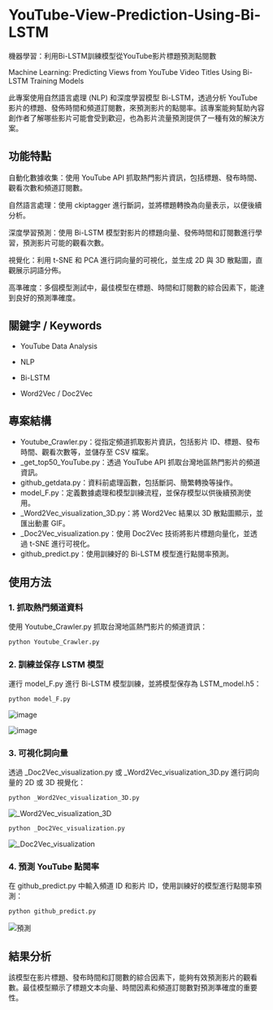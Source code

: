 # YouTube-View-Prediction-Using-Bi-LSTM
機器學習：利用Bi-LSTM訓練模型從YouTube影片標題預測點閱數

Machine Learning: Predicting Views from YouTube Video Titles Using Bi-LSTM Training Models

此專案使用自然語言處理 (NLP) 和深度學習模型 Bi-LSTM，透過分析 YouTube 影片的標題、發佈時間和頻道訂閱數，來預測影片的點閱率。該專案能夠幫助內容創作者了解哪些影片可能會受到歡迎，也為影片流量預測提供了一種有效的解決方案。

## 功能特點
自動化數據收集：使用 YouTube API 抓取熱門影片資訊，包括標題、發布時間、觀看次數和頻道訂閱數。

自然語言處理：使用 ckiptagger 進行斷詞，並將標題轉換為向量表示，以便後續分析。

深度學習預測：使用 Bi-LSTM 模型對影片的標題向量、發佈時間和訂閱數進行學習，預測影片可能的觀看次數。

視覺化：利用 t-SNE 和 PCA 進行詞向量的可視化，並生成 2D 與 3D 散點圖，直觀展示詞語分佈。

高準確度：多個模型測試中，最佳模型在標題、時間和訂閱數的綜合因素下，能達到良好的預測準確度。

## 關鍵字 / Keywords
- YouTube Data Analysis

- NLP

- Bi-LSTM

- Word2Vec / Doc2Vec

## 專案結構
- Youtube_Crawler.py：從指定頻道抓取影片資訊，包括影片 ID、標題、發布時間、觀看次數等，並儲存至 CSV 檔案。
- _get_top50_YouTube.py：透過 YouTube API 抓取台灣地區熱門影片的頻道資訊。
- github_getdata.py：資料前處理函數，包括斷詞、簡繁轉換等操作。
- model_F.py：定義數據處理和模型訓練流程，並保存模型以供後續預測使用。
- _Word2Vec_visualization_3D.py：將 Word2Vec 結果以 3D 散點圖顯示，並匯出動畫 GIF。
- _Doc2Vec_visualization.py：使用 Doc2Vec 技術將影片標題向量化，並透過 t-SNE 進行可視化。
- github_predict.py：使用訓練好的 Bi-LSTM 模型進行點閱率預測。


## 使用方法
### 1. 抓取熱門頻道資料
使用 Youtube_Crawler.py 抓取台灣地區熱門影片的頻道資訊：

```bash
python Youtube_Crawler.py
```

### 2. 訓練並保存 LSTM 模型
運行 model_F.py 進行 Bi-LSTM 模型訓練，並將模型保存為 LSTM_model.h5：

```bash
python model_F.py
```
![image](https://github.com/user-attachments/assets/9a76ba0d-6b4c-4040-9a49-f478ce6934f3)

![image](https://github.com/user-attachments/assets/be25a08b-48d6-4ef1-83ca-1ad6567fb052)


### 3. 可視化詞向量
透過 _Doc2Vec_visualization.py 或 _Word2Vec_visualization_3D.py 進行詞向量的 2D 或 3D 視覺化：

```bash
python _Word2Vec_visualization_3D.py
```
![_Word2Vec_visualization_3D](https://github.com/user-attachments/assets/ec44359f-48dd-45e3-9bca-dfe913b62331)


```bash
python _Doc2Vec_visualization.py
```
![_Doc2Vec_visualization](https://github.com/user-attachments/assets/97c9521b-743b-4759-a347-b0249448085b)


### 4. 預測 YouTube 點閱率
在 github_predict.py 中輸入頻道 ID 和影片 ID，使用訓練好的模型進行點閱率預測：

```bash
python github_predict.py
```
![預測](https://github.com/user-attachments/assets/7749be08-698e-4416-a3f9-e87a44396f7a)



## 結果分析
該模型在影片標題、發布時間和訂閱數的綜合因素下，能夠有效預測影片的觀看數。最佳模型顯示了標題文本向量、時間因素和頻道訂閱數對預測準確度的重要性。


